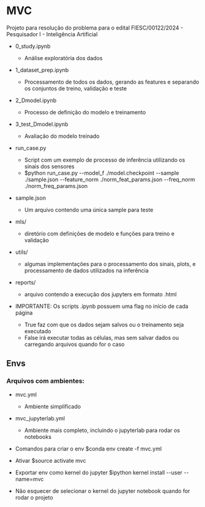 # MVC
Projeto para resolução do problema para o edital FIESC/00122/2024 - Pesquisador I - Inteligência Artificial

* 0_study.ipynb
	* Análise exploratória dos dados

* 1_dataset_prep.ipynb
	* Processamento de todos os dados, gerando as features e separando os conjuntos de treino, validação e teste

* 2_Dmodel.ipynb
	* Processo de definição do modelo e treinamento

* 3_test_Dmodel.ipynb
	* Avaliação do modelo treinado

* run_case.py
	* Script com um exemplo de processo de inferência utilizando os sinais dos sensores
	* $python run_case.py --model_f ./model.checkpoint --sample ./sample.json --feature_norm ./norm_feat_params.json --freq_norm ./norm_freq_params.json

* sample.json
	* Um arquivo contendo uma única sample para teste

* mls/
	* diretório com definições de modelo e funções para treino e validação

* utils/
	* algumas implementações para o processamento dos sinais, plots, e processamento de dados utilizados na inferência
	
* reports/
	* arquivo contendo a execução dos jupyters em formato .html

* IMPORTANTE: Os scripts .ipynb possuem uma flag no início de cada página
    * True faz com que os dados sejam salvos ou o treinamento seja executado
    * False irá executar todas as células, mas sem salvar dados ou carregando arquivos quando for o caso 

## Envs
### Arquivos com ambientes:
* mvc.yml
	* Ambiente simplificado

* mvc_jupyterlab.yml
	* Ambiente mais completo, incluindo o jupyterlab para rodar os notebooks

* Comandos para criar o env
$conda env create -f mvc.yml

* Ativar
$source activate mvc

* Exportar env como kernel do jupyter
$ipython kernel install --user --name=mvc

* Não esquecer de selecionar o kernel do jupyter notebook quando for rodar o projeto